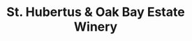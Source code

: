 ---
title: "St. Hubertus & Oak Bay Estate Winery"
url: /kelowna/st-hubertus-und-oak-bay-estate-winery/
shop: Spirituosen
---
